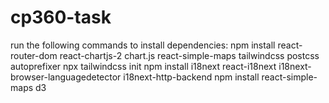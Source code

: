 # cp360-task

run the following commands to install dependencies:
npm install react-router-dom react-chartjs-2 chart.js react-simple-maps tailwindcss postcss autoprefixer
npx tailwindcss init
npm install i18next react-i18next i18next-browser-languagedetector i18next-http-backend
npm install react-simple-maps d3
